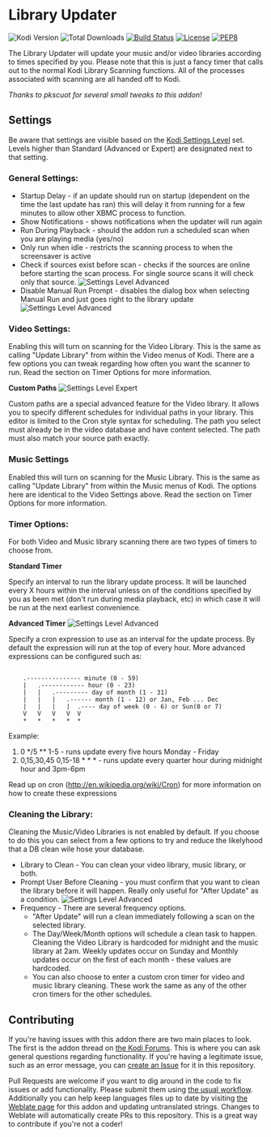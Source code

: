 # Library Updater
![Kodi Version](https://img.shields.io/endpoint?url=https%3A%2F%2Fweberjr.com%2Fkodi-shield%2Fversion%2Frobweber%2Fxbmclibraryautoupdate%2Fmatrix%2Ftrue%2Ftrue) ![Total Downloads](https://img.shields.io/endpoint?url=https%3A%2F%2Fweberjr.com%2Fkodi-shield%2Fdownloads%2Fmatrix%2Fservice.libraryautoupdate%2F1.2.4) [![Build Status](https://img.shields.io/github/actions/workflow/status/robweber/xbmclibraryautoupdate/addon-checker.yml)](https://github.com/robweber/xbmclibraryautoupdate/actions/workflows/addon-checker.yml) [![License](https://img.shields.io/github/license/robweber/xbmclibraryautoupdate)](https://github.com/robweber/xbmclibraryautoupdate/blob/master/LICENSE.txt) [![PEP8](https://img.shields.io/badge/code%20style-pep8-orange.svg)](https://www.python.org/dev/peps/pep-0008/)

The Library Updater will update your music and/or video libraries according to times specified by you. Please note that this is just a fancy timer that calls out to the normal Kodi Library Scanning functions. All of the processes associated with scanning are all handed off to Kodi.

_Thanks to pkscuot for several small tweaks to this addon!_

## Settings

Be aware that settings are visible based on the [Kodi Settings Level](https://kodi.wiki/view/Settings) set. Levels higher than Standard (Advanced or Expert) are designated next to that setting.

### General Settings:

* Startup Delay - if an update should run on startup (dependent on the time the last update has ran) this will delay it from running for a few minutes to allow other XBMC process to function.
* Show Notifications - shows notifications when the updater will run again
* Run During Playback - should the addon run a scheduled scan when you are playing media (yes/no)
* Only run when idle - restricts the scanning process to when the screensaver is active
* Check if sources exist before scan - checks if the sources are online before starting the scan process. For single source scans it will check only that source. ![Settings Level Advanced](https://img.shields.io/badge/-advanced-blue)
* Disable Manual Run Prompt - disables the dialog box when selecting Manual Run and just goes right to the library update ![Settings Level Advanced](https://img.shields.io/badge/-advanced-blue)

### Video Settings:

Enabling this will turn on scanning for the Video Library. This is the same as calling "Update Library" from within the Video menus of Kodi. There are a few options you can tweak regarding how often you want the scanner to run. Read the section on Timer Options for more information.

__Custom Paths__ ![Settings Level Expert](https://img.shields.io/badge/-expert-blue)

Custom paths are a special advanced feature for the Video library. It allows you to specify different schedules for individual paths in your library. This editor is limited to the Cron style syntax for scheduling. The path you select must already be in the video database and have content selected. The path must also match your source path exactly.

### Music Settings

Enabled this will turn on scanning for the Music Library. This is the same as calling "Update Library" from within the Music menus of Kodi. The options here are identical to the Video Settings above. Read the section on Timer Options for more information.

### Timer Options:

For both Video and Music library scanning there are two types of timers to choose from.

__Standard Timer__

Specify an interval to run the library update process. It will be launched every X hours within the interval unless on of the conditions specified by you as been met (don't run during media playback, etc) in which case it will be run at the next earliest convenience.

__Advanced Timer__ ![Settings Level Advanced](https://img.shields.io/badge/-advanced-blue)

Specify a cron expression to use as an interval for the update process. By default the expression will run at the top of every hour. More advanced expressions can be configured such as:

```

    .--------------- minute (0 - 59)
    |   .------------ hour (0 - 23)
    |   |   .--------- day of month (1 - 31)
    |   |   |   .------ month (1 - 12) or Jan, Feb ... Dec
    |   |   |   |  .---- day of week (0 - 6) or Sun(0 or 7)
    V   V   V   V  V
    *   *   *   *  *
```

Example:
1. 0 */5 ** 1-5 - runs update every five hours Monday - Friday
2. 0,15,30,45 0,15-18 * * * - runs update every quarter hour during midnight hour and 3pm-6pm


Read up on cron (http://en.wikipedia.org/wiki/Cron) for more information on how to create these expressions

### Cleaning the Library:

Cleaning the Music/Video Libraries is not enabled by default. If you choose to do this you can select from a few options to try and reduce the likelyhood that a DB clean wile hose your database.

* Library to Clean - You can clean your video library, music library, or both.
* Prompt User Before Cleaning - you must confirm that you want to clean the library before it will happen. Really only useful for "After Update" as a condition. ![Settings Level Advanced](https://img.shields.io/badge/-advanced-blue)
* Frequency - There are several frequency options.
  * "After Update" will run a clean immediately following a scan on the selected library.
  * The Day/Week/Month options will schedule a clean task to happen. Cleaning the Video Library is hardcoded for midnight and the music library at 2am. Weekly updates occur on Sunday and Monthly updates occur on the first of each month - these values are hardcoded.
  * You can also choose to enter a custom cron timer for video and music library cleaning. These work the same as any of the other cron timers for the other schedules.

## Contributing

If you're having issues with this addon there are two main places to look. The first is the addon thread on [the Kodi Forums](https://forum.kodi.tv/showthread.php?tid=119520). This is where you can ask general questions regarding functionality. If you're having a legitimate issue, such as an error message, you can [create an Issue](https://github.com/robweber/xbmclibraryautoupdate/issues) for it in this repository.

Pull Requests are welcome if you want to dig around in the code to fix issues or add functionality. Please submit them using [the usual workflow](https://guides.github.com/introduction/flow/index.html). Additionally you can help keep languages files up to date by visiting [the Weblate page](https://kodi.weblate.cloud/projects/kodi-add-ons-services/service-xbmclibraryautoupdate/) for this addon and updating untranslated strings. Changes to Weblate will automatically create PRs to this repository. This is a great way to contribute if you're not a coder!
